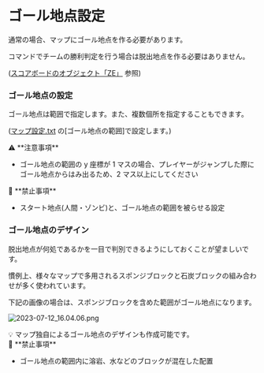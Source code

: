 # ゴール地点設定

通常の場合、マップにゴール地点を作る必要があります。

コマンドでチームの勝利判定を行う場合は脱出地点を作る必要はありません。

([スコアボードのオブジェクト「ZE」](https://www.notion.so/ZE-b86294f89b2b444eb3da21291898587f?pvs=21) 参照)

### ゴール地点の設定

ゴール地点は範囲で指定します。また、複数個所を指定することもできます。

([マップ設定.txt](https://www.notion.so/txt-0aa460f9cb7245b28d6e5ead86a7d91b?pvs=21) の[ゴール地点の範囲]で設定します。)

<aside>
⚠️ **注意事項**

- ゴール地点の範囲の y 座標が 1 マスの場合、プレイヤーがジャンプした際にゴール地点からはみ出るため、2 マス以上にしてください
</aside>

<aside>
🚫 **禁止事項**

- スタート地点(人間・ゾンビ)と、ゴール地点の範囲を被らせる設定
</aside>

### ゴール地点のデザイン

脱出地点が何処であるかを一目で判別できるようにしておくことが望ましいです。

慣例上、様々なマップで多用されるスポンジブロックと石炭ブロックの組み合わせが多く使われています。

下記の画像の場合は、スポンジブロックを含めた範囲がゴール地点になります。

![2023-07-12_16.04.06.png](https://prod-files-secure.s3.us-west-2.amazonaws.com/18ab8687-a8b1-4a3c-8a4b-b43beaa470a1/d18c6d1f-d018-4935-b6fe-bfa52f0a20ff/2023-07-12_16.04.06.png)

<aside>
💡 マップ独自によるゴール地点のデザインも作成可能です。

</aside>

<aside>
🚫 **禁止事項**

- ゴール地点の範囲内に溶岩、水などのブロックが混在した配置
</aside>
